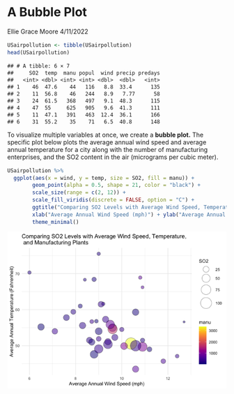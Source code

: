 A Bubble Plot
================
Ellie Grace Moore
4/11/2022

``` r
USairpollution <- tibble(USairpollution)
head(USairpollution)
```

    ## # A tibble: 6 × 7
    ##     SO2  temp  manu popul  wind precip predays
    ##   <int> <dbl> <int> <int> <dbl>  <dbl>   <int>
    ## 1    46  47.6    44   116   8.8  33.4      135
    ## 2    11  56.8    46   244   8.9   7.77      58
    ## 3    24  61.5   368   497   9.1  48.3      115
    ## 4    47  55     625   905   9.6  41.3      111
    ## 5    11  47.1   391   463  12.4  36.1      166
    ## 6    31  55.2    35    71   6.5  40.8      148

To visualize multiple variables at once, we create a **bubble plot.**
The specific plot below plots the average annual wind speed and average
annual temperature for a city along with the number of manufacturing
enterprises, and the SO2 content in the air (micrograms per cubic
meter).

``` r
USairpollution %>%
  ggplot(aes(x = wind, y = temp, size = SO2, fill = manu)) +
        geom_point(alpha = 0.5, shape = 21, color = "black") +
        scale_size(range = c(2, 12)) +
        scale_fill_viridis(discrete = FALSE, option = "C") +
        ggtitle("Comparing SO2 Levels with Average Wind Speed, Temperature, \n and Manufacturing Plants") +
        xlab("Average Annual Wind Speed (mph)") + ylab("Average Annual Temperature (Fahrenheit)") +
        theme_minimal()
```

<img src="Bubble-Plots_files/figure-gfm/unnamed-chunk-2-1.png" style="display: block; margin: auto;" />
